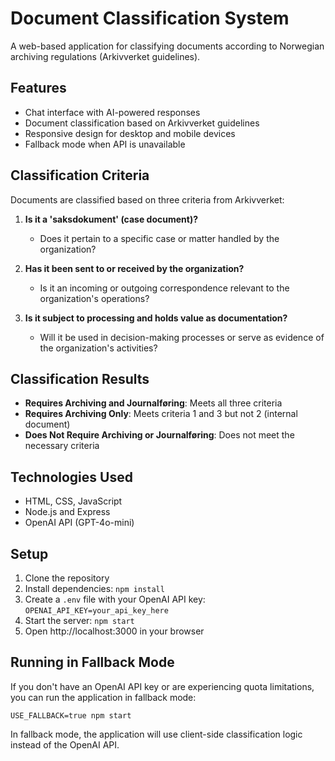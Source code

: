 # Document Classification System

A web-based application for classifying documents according to Norwegian archiving regulations (Arkivverket guidelines).

## Features

- Chat interface with AI-powered responses
- Document classification based on Arkivverket guidelines
- Responsive design for desktop and mobile devices
- Fallback mode when API is unavailable

## Classification Criteria

Documents are classified based on three criteria from Arkivverket:

1. **Is it a 'saksdokument' (case document)?**
   - Does it pertain to a specific case or matter handled by the organization?

2. **Has it been sent to or received by the organization?**
   - Is it an incoming or outgoing correspondence relevant to the organization's operations?

3. **Is it subject to processing and holds value as documentation?**
   - Will it be used in decision-making processes or serve as evidence of the organization's activities?

## Classification Results

- **Requires Archiving and Journalføring**: Meets all three criteria
- **Requires Archiving Only**: Meets criteria 1 and 3 but not 2 (internal document)
- **Does Not Require Archiving or Journalføring**: Does not meet the necessary criteria

## Technologies Used

- HTML, CSS, JavaScript
- Node.js and Express
- OpenAI API (GPT-4o-mini)

## Setup

1. Clone the repository
2. Install dependencies: `npm install`
3. Create a `.env` file with your OpenAI API key: `OPENAI_API_KEY=your_api_key_here`
4. Start the server: `npm start`
5. Open http://localhost:3000 in your browser

## Running in Fallback Mode

If you don't have an OpenAI API key or are experiencing quota limitations, you can run the application in fallback mode:

```
USE_FALLBACK=true npm start
```

In fallback mode, the application will use client-side classification logic instead of the OpenAI API. 